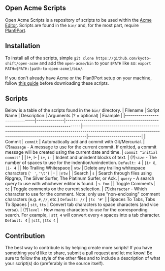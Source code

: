 Open Acme Scripts
-----------------

Open Acme Scripts is a repository of scripts to be used within the [Acme Editor](http://acme.cat-v.org/). Scripts are found in the `bin/` and, for the most part, require [Plan9Port](https://github.com/9fans/plan9port).


## Installation

To install all of the scripts, simple `git clone https://github.com/kyoto-shift/open-acme` and add the `open-acme/bin` to your `$PATH` like so: `export PATH=$PATH:[path-to-open-acme]/bin/`.

If you don't already have Acme or the Plan9Port setup on your machine, follow [this guide](https://github.com/9fans/plan9port) before downloading these scripts.


## Scripts

Below is a table of the scripts found in the `bin/` directory. | Filename                       | Script Name  | Description                                                                         | Arguments (? = optional)                                                                                                                                     | Example                   |
|--------------------------------|--------------|-------------------------------------------------------------------------------------|--------------------------------------------------------------------------------------------------------------------------------------------------------------|---------------------------|
| Commit                         | `commit`     | Automatically add and commit with Git/Mercurial.                                    | (?)`message` - A message to use for the current commit. If omitted, a commit message will be created using the current date and time.                        | `commit "initial commit"` |
| I+, I-                         | `i+`, `i-`   | Indent and unindent blocks of text.                                                 | (?)`size` - The number of spaces to use for the indention/unindention. `Default: 4`                                                                          | `|i+ 8`, `|i- 4`          |
| No Trailing Whitespace         | `ntw`        | Delete any trailing whitespace characters (`' '`, `'\t'`)                           | -                                                                                                                                                            | `|ntw`                    |
| Search                         | `s`          | Search through files using Ripgrep, The Silver Surfer, The Platinum Surfer, or Ack. | `query` - A search query to use with whichever editor is found.                                                                                              | `s foo`                   |
| Toggle Comments                | `tc`         | Toggle comments on the current selection.                                           | (?)`character` - Which character to use for the comment. Note: only use "non-enclosing" comment characters (e.g. `#`, `//`, etc.) `Default: //`              | `|tc '#'`                 |
| Spaces To Tabs, Tabs To Spaces | `stt`, `tts` | Convert tab characters to space characters (and vice versa).                        | (?)`level` - How many characters to use for the corresponding search. For example, `|stt 4` will convert every `4` spaces into a tab character. `Default: 4` | `|stt`, `|tts 4`          |


## Contribution

The best way to contribute is by helping create more scripts! If you have something you'd like to share, submit a pull request and let me know! Be sure to follow the style of the other files and to include a description of what your script(s) do (preferably in the source itself).